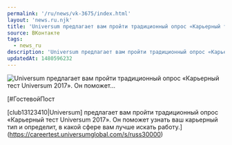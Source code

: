 ```yaml
---
permalink: '/ru/news/vk-3675/index.html'
layout: 'news.ru.njk'
title: 'Universum предлагает вам пройти традиционный опрос «Карьерный тест Universum 2017». Он поможет'
source: ВКонтакте
tags:
  - news_ru
description: 'Universum предлагает вам пройти традиционный опрос «Карьерный тест Universum 2017». Он поможет…'
updatedAt: 1480596232
---
```

![Universum предлагает вам пройти традиционный опрос «Карьерный тест Universum 2017». Он поможет…](https://sun9-63.userapi.com/c636816/v636816484/36f8b/ADHPOgqi36U.jpg)

[#ГостевойПост

[club13123410|Universum] предлагает вам пройти традиционный опрос «Карьерный тест Universum 2017». Он поможет узнать ваш карьерный тип и определит, в какой сфере вам лучше искать работу.](https://careertest.universumglobal.com/s/russ30000)
